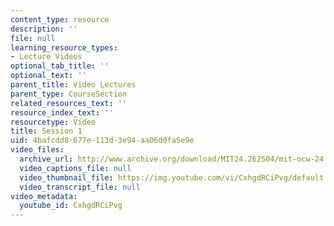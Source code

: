 ```yaml
---
content_type: resource
description: ''
file: null
learning_resource_types:
- Lecture Videos
optional_tab_title: ''
optional_text: ''
parent_title: Video Lectures
parent_type: CourseSection
related_resources_text: ''
resource_index_text: ''
resourcetype: Video
title: Session 1
uid: 4bafcdd8-677e-113d-3e94-aa06d0fa5e9e
video_files:
  archive_url: http://www.archive.org/download/MIT24.262S04/mit-ocw-24.262-singer-03feb2004-220k.mp4
  video_captions_file: null
  video_thumbnail_file: https://img.youtube.com/vi/CxhgdRCiPvg/default.jpg
  video_transcript_file: null
video_metadata:
  youtube_id: CxhgdRCiPvg
---
```

